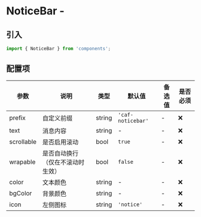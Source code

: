 # NoticeBar - 

## 引入
```javascript
import { NoticeBar } from 'components';
```

## 配置项
| 参数 | 说明 | 类型 | 默认值 |备选值 | 是否必须 |
| --- | --- | --- | --- | --- | --- |
| prefix | 自定义前缀 | string | `'caf-noticebar'` | - | ❌ |
| text | 消息内容 | string | - | - | ❌ |
| scrollable | 是否启用滚动 | bool | `true` | - | ❌ |
| wrapable | 是否自动换行（仅在不滚动时生效） | bool | `false` | - | ❌ |
| color | 文本颜色 | string | - | - | ❌ |
| bgColor | 背景颜色 | string | - | - | ❌ |
| icon | 左侧图标 | string | `'notice'` | - | ❌ |
